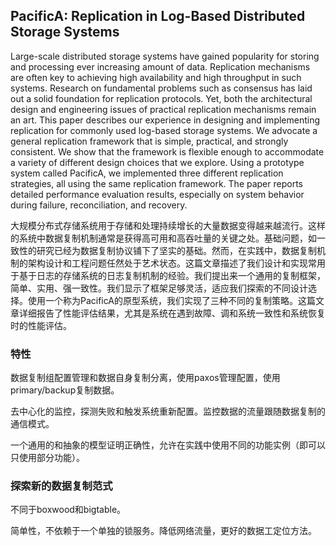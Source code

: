## PacificA: Replication in Log-Based Distributed Storage Systems

Large-scale distributed storage systems have gained popularity for storing and processing ever increasing amount of data. Replication mechanisms are often key to achieving high availability and high throughput in such systems. Research on fundamental problems such as consensus has laid out a solid foundation for replication protocols. Yet, both the architectural design and engineering issues of practical replication mechanisms remain an art. This paper describes our experience in designing and implementing replication for commonly used log-based storage systems. We advocate a general replication framework that is simple, practical, and strongly consistent. We show that the framework is flexible enough to accommodate a variety of different design choices that we explore. Using a prototype system called PacificA, we implemented three different replication strategies, all using the same replication framework. The paper reports detailed performance evaluation results, especially on system behavior during failure, reconciliation, and recovery.

大规模分布式存储系统用于存储和处理持续增长的大量数据变得越来越流行。这样的系统中数据复制机制通常是获得高可用和高吞吐量的关键之处。基础问题，如一致性的研究已经为数据复制协议铺下了坚实的基础。然而，在实践中，数据复制机制的架构设计和工程问题任然处于艺术状态。这篇文章描述了我们设计和实现常用于基于日志的存储系统的日志复制机制的经验。我们提出来一个通用的复制框架，简单、实用、强一致性。我们显示了框架足够灵活，适应我们探索的不同设计选择。使用一个称为PacificA的原型系统，我们实现了三种不同的复制策略。这篇文章详细报告了性能评估结果，尤其是系统在遇到故障、调和系统一致性和系统恢复时的性能评估。


### 特性

数据复制组配置管理和数据自身复制分离，使用paxos管理配置，使用primary/backup复制数据。

去中心化的监控，探测失败和触发系统重新配置。监控数据的流量跟随数据复制的通信模式。

一个通用的和抽象的模型证明正确性，允许在实践中使用不同的功能实例（即可以只使用部分功能）。

### 探索新的数据复制范式

不同于boxwood和bigtable。

简单性，不依赖于一个单独的锁服务。降低网络流量，更好的数据工定位方法。

